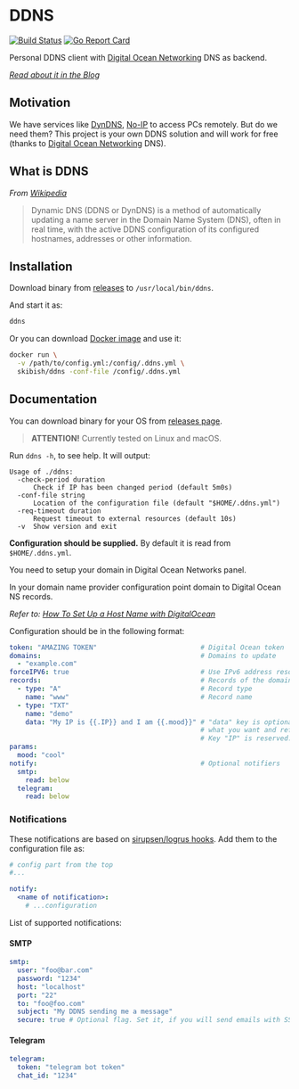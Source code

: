 # DDNS

[![Build Status](https://travis-ci.org/skibish/ddns.svg?branch=master)](https://travis-ci.org/skibish/ddns)
[![Go Report Card](https://goreportcard.com/badge/github.com/skibish/ddns)](https://goreportcard.com/report/github.com/skibish/ddns)

Personal DDNS client with [Digital Ocean Networking](https://www.digitalocean.com/products/networking/) DNS as backend.

*[Read about it in the Blog](https://sergeykibish.com/blog/your-personal-ddns)*

## Motivation

We have services like [DynDNS](http://dyn.com/dns/), [No-IP](http://www.noip.com/) to access PCs remotely. But do we need them?
This project is your own DDNS solution and will work for free (thanks to [Digital Ocean Networking](https://www.digitalocean.com/products/networking/) DNS).

## What is DDNS

*From [Wikipedia](https://en.wikipedia.org/wiki/Dynamic_DNS)*
> Dynamic DNS (DDNS or DynDNS) is a method of automatically updating a name server in the Domain Name System (DNS), often in real time, with the active DDNS configuration of its configured hostnames, addresses or other information.

## Installation

Download binary from [releases](https://github.com/skibish/ddns/releases) to `/usr/local/bin/ddns`.

And start it as:

```bash
ddns
```

Or you can download [Docker image](https://hub.docker.com/r/skibish/ddns) and use it:

```bash
docker run \
  -v /path/to/config.yml:/config/.ddns.yml \
  skibish/ddns -conf-file /config/.ddns.yml
```

## Documentation

You can download binary for your OS from [releases page](https://github.com/skibish/ddns/releases).

> **ATTENTION!** Currently tested on Linux and macOS.

Run `ddns -h`, to see help. It will output:

```text
Usage of ./ddns:
  -check-period duration
      Check if IP has been changed period (default 5m0s)
  -conf-file string
      Location of the configuration file (default "$HOME/.ddns.yml")
  -req-timeout duration
      Request timeout to external resources (default 10s)
  -v  Show version and exit
```

**Configuration should be supplied.** By default it is read from `$HOME/.ddns.yml`.

You need to setup your domain in Digital Ocean Networks panel.

In your domain name provider configuration point domain to Digital Ocean NS records.

*Refer to: [How To Set Up a Host Name with DigitalOcean](https://www.digitalocean.com/community/tutorials/how-to-set-up-a-host-name-with-digitalocean)*

Configuration should be in the following format:

```yaml
token: "AMAZING TOKEN"                          # Digital Ocean token
domains:                                        # Domains to update
  - "example.com"
forceIPV6: true                                 # Use IPv6 address resolve (Default false and force IPv4)
records:                                        # Records of the domains to update
  - type: "A"                                   # Record type
    name: "www"                                 # Record name
  - type: "TXT"
    name: "demo"
    data: "My IP is {{.IP}} and I am {{.mood}}" # "data" key is optional. You can write here
                                                # what you want and reference values from "params".
                                                # Key "IP" is reserved.
params:
  mood: "cool"
notify:                                         # Optional notifiers
  smtp:
    read: below
  telegram:
    read: below
```

### Notifications

These notifications are based on [sirupsen/logrus hooks](https://github.com/sirupsen/logrus#hooks).
Add them to the configuration file as:

```yaml
# config part from the top
#...

notify:
  <name of notification>:
    # ...configuration
```

List of supported notifications:

#### SMTP

```yaml
smtp:
  user: "foo@bar.com"
  password: "1234"
  host: "localhost"
  port: "22"
  to: "foo@foo.com"
  subject: "My DDNS sending me a message"
  secure: true # Optional flag. Set it, if you will send emails with SSL
```

#### Telegram

```yaml
telegram:
  token: "telegram bot token"
  chat_id: "1234"
```
